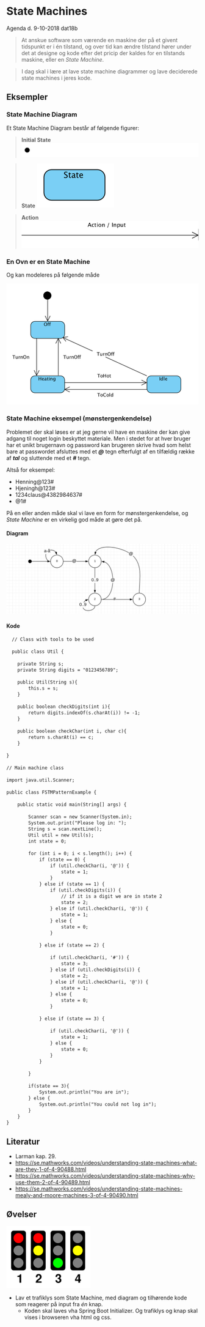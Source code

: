 # State Machines
Agenda d. 9-10-2018 dat18b

> At anskue software som værende en maskine der på et givent tidspunkt er i én tilstand, og over tid kan ændre tilstand hører under det at designe og kode efter det pricip der kaldes for en tilstands maskine, eller en _State Machine_.

> I dag skal i lære at lave state machine diagrammer og lave deciderede state machines i jeres kode.

## Eksempler
### State Machine Diagram
Et State Machine Diagram består af følgende figurer:

> **Initial State**
![](initial.png)    

> **State**
![](state.png)    

> **Action**    
![](action.png)    


### En Ovn er en State Machine
Og kan modeleres på følgende måde

![](ovn.png)


### State Machine eksempel (mønstergenkendelse)
Problemet der skal løses er at jeg gerne vil have en maskine der kan give adgang til noget login beskyttet materiale. Men i stedet for at hver bruger har et unikt brugernavn og password kan brugeren skrive hvad som helst bare at passwordet afsluttes med et **_@_** tegn efterfulgt af en tilfældig række af **_tal_** og sluttende med et **_#_** tegn. 

Altså for eksempel: 

* Henning@123#
* Hjeningh@123#
* 1234claus@4382984637#
* @1#

På en eller anden måde skal vi lave en form for mønstergenkendelse, og _State Machine_ er en virkelig god måde at gøre det på.

#### Diagram
![](statemachine.png)

#### Kode

````   
  // Class with tools to be used
  
  public class Util {

    private String s;
    private String digits = "0123456789";

    public Util(String s){
        this.s = s;
    }

    public boolean checkDigits(int i){
        return digits.indexOf(s.charAt(i)) != -1;
    }
    
    public boolean checkChar(int i, char c){
        return s.charAt(i) == c;
    }

}

// Main machine class

import java.util.Scanner;

public class FSTMPatternExample {

    public static void main(String[] args) {

        Scanner scan = new Scanner(System.in);
        System.out.print("Please log in: ");
        String s = scan.nextLine();
        Util util = new Util(s);
        int state = 0;

        for (int i = 0; i < s.length(); i++) {
            if (state == 0) {
                if (util.checkChar(i, '@')) {
                    state = 1;
                }
            } else if (state == 1) {
                if (util.checkDigits(i)) {
                    // if it is a digit we are in state 2
                    state = 2;
                } else if (util.checkChar(i, '@')) {
                    state = 1;
                } else {
                    state = 0;
                }

            } else if (state == 2) {

                if (util.checkChar(i, '#')) {
                    state = 3;
                } else if (util.checkDigits(i)) {
                    state = 2;
                } else if (util.checkChar(i, '@')) {
                    state = 1;
                } else {
                    state = 0;
                }

            } else if (state == 3) {

                if (util.checkChar(i, '@')) {
                    state = 1;
                } else {
                    state = 0;
                }
            }

        }

        if(state == 3){
            System.out.println("You are in");
        } else {
            System.out.println("You could not log in");
        }
    }
}

````   




## Literatur
* Larman kap. 29.
* https://se.mathworks.com/videos/understanding-state-machines-what-are-they-1-of-4-90488.html
* https://se.mathworks.com/videos/understanding-state-machines-why-use-them-2-of-4-90489.html
* https://se.mathworks.com/videos/understanding-state-machines-mealy-and-moore-machines-3-of-4-90490.html


## Øvelser
![](Traffic_lights_4_states.png)    
* Lav et trafiklys som State Machine, med diagram og tilhørende kode som reagerer på input fra _én_ knap.
  * Koden skal laves vha Spring Boot Initializer. Og trafiklys og knap skal vises i browseren vha html og css.


<!-- Kom på et ikke alt for kompliceret eksempel, lave et stae machine diagram og omsæt det til kode og vis det for os andre sidst på dagen. -->

